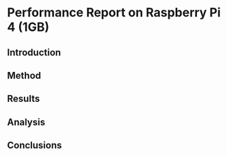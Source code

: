 # Performance Report on Raspberry Pi 4 (1GB)

## Introduction

## Method

## Results

## Analysis

## Conclusions

